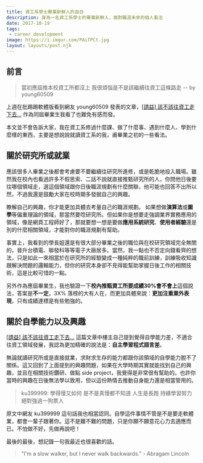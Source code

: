 ```yaml
---
title: 資工系學士畢業新鮮人的自白
description: 身為一名資工系學士的畢業新鮮人，面對職涯未來的個人看法
date: 2017-10-19
tags:
 - career development
image: https://i.imgur.com/PAiTPCt.jpg
layout: layouts/post.njk
---
```


## 前言

>   當初應屆推本校資工所都沒上
>   我很煩惱是不是該繼續往資工這條路走 -- by young60509

上週在批踢踢軟體版看到網友  young60509 發表的文章，[[請益] 該不該往資工走下去...](https://www.ptt.cc/bbs/Soft_Job/M.1507876000.A.433.html) 作為同屆畢業生我看了也難免有感而發。

本文並不會告訴大家，我在資工系修過什麼課、做了什麼事、遇到什麼人、學到什麼樣的東西，主要是想說說就讀資工系的我，甫畢業之初的一些看法。

## 關於研究所或就業

應該很多人畢業之後都會考慮要不要繼續往研究所進修，或是乾脆地投入職場。雖然我在校內也看過許多不假思索、二話不說就直接推甄研究所的人，你問他日後要往哪個領域走，選這個領域跟你日後職涯規劃有什麼關聯，他可能也回答不出所以然，不過我還是鼓勵大家在校時期多發掘自己的興趣。

瞭解自己的興趣，你才能更加具體去考量自己的職涯規劃。
如果想做**演算法**或**圖學**等偏重理論的領域，那當然要唸研究所。但如果你是想要走強調業界實務應用的領域，像是網頁工程師好了，那就要想一想是要做**應用系統研究**、**使用者經驗**還是別的什麼相關領域，才能對你的職涯規劃有幫助。

事實上，我看到的學長姐還是有很大部分畢業之後的職位與在校研究領域完全無關的，晉升台積電、聯發科等等電子大廠居多。當然，我一點也不否定向錢看齊的想法，只是如此一來相當於在研究所的經驗變成一種純粹的職前訓練，訓練吸收知識跟解決問題的邏輯能力，但你的研究本身卻不見得能幫助掌握日後工作的相關技術，這是比較可惜的一點。

另外作為應屆畢業生，我也驗證一下**校內推甄資工所要成績30%會不會上**這個說法，答案是**不一定**，3X% 落榜的大有人在，而更加具體來說：**更加注重業外表現**，只有成績達標是有些勉強的。

## 關於自學能力以及興趣

[[請益] 該不該往資工走下去...](https://www.ptt.cc/bbs/Soft_Job/M.1507876000.A.433.html)  這篇文章中樓主自己提到覺得自學能力差，不適合往資工領域發展，我認為更加精確的說法是：**自主學習程式語言差**。

無論就讀研究所或是直接就業，求財求生存的能力都跟你該領域的自學能力脫不了關係。這又回到了上面提到的興趣問題，如果在大學時期其實就能找到自己的興趣，並且在相關技術鑽研、做點 side project，我覺得是非常很有幫助的。也許你當時的興趣在日後無法學以致用，但以這份熱情去推動自身能力還是相當管用的。

>   ku399999: 學得慢又如何 是不是真慢都不知道 人生是長跑 持續學習努力絕對強過一狗票人

原文中網友 ku399999 這句話我也相當認同。自學這件事情不管是不是要走軟體業，都會一輩子跟著你。這不是難不難的問題，只是你願不願意花心力去適應而已。不怕做不好，先做再說吧！

最後的最後，想記錄一句我最近也很喜歡的話。

>   "I'm a slow walker, but I never walk backwards." - Abragam Lincoln
